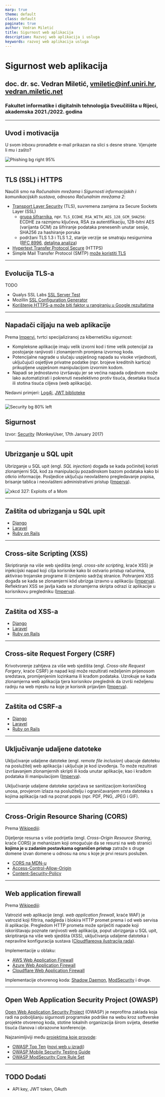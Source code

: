 ```yaml
---
marp: true
theme: default
class: default
paginate: true
author: Vedran Miletić
title: Sigurnost web aplikacija
description: Razvoj web aplikacija i usluga
keywords: razvoj web aplikacija usluga
---
```


# Sigurnost web aplikacija

## doc. dr. sc. Vedran Miletić, <vmiletic@inf.uniri.hr>, [vedran.miletic.net](https://vedran.miletic.net/)

### Fakultet informatike i digitalnih tehnologija Sveučilišta u Rijeci, akademska 2021./2022. godina

---

## Uvod i motivacija

U svom inboxu pronađete e-mail prikazan na slici s desne strane. Vjerujete li mu i zašto?

![Phishing bg right 95%](https://upload.wikimedia.org/wikipedia/commons/d/d0/PhishingTrustedBank.png)

---

## TLS (SSL) i HTTPS

Naučili smo na *Računalnim mrežama* i *Sigurnosti informacijskih i komunikacijskih sustava*, odnosno *Računalnim mrežama 2*:

- [Transport Layer Security](https://en.wikipedia.org/wiki/Transport_Layer_Security) (TLS), suvremena zamjena za Secure Sockets Layer (SSL)
    - [grupa šifrarnika](https://en.wikipedia.org/wiki/Cipher_suite), npr. `TLS_ECDHE_RSA_WITH_AES_128_GCM_SHA256`: ECDHE za razmjenu ključeva, RSA za autentifikaciju, 128-bitni AES (varijanta GCM) za šifriranje podataka prenesenih unutar sesije, SHA256 za hashiranje poruka
    - podržani TLS 1.3 i TLS 1.2, starije verzije se smatraju nesigurnima ([RFC 8996](https://datatracker.ietf.org/doc/html/rfc8996), [detaljna analiza](https://www.michalspacek.com/disable-tls-1.0-and-1.1-today))
- [Hypertext Transfer Protocol Secure](https://en.wikipedia.org/wiki/HTTPS) (HTTPS)
- Simple Mail Transfer Protocol (SMTP) [može koristiti TLS](https://en.wikipedia.org/wiki/Simple_Mail_Transfer_Protocol#Security_extensions)

---

## Evolucija TLS-a

TODO

- Qualys SSL Labs [SSL Server Test](https://www.ssllabs.com/ssltest/)
- Mozillin [SSL Configuration Generator](https://ssl-config.mozilla.org/)
- [Korištenje HTTPS-a može biti faktor u rangiranju u Google rezultatima](https://moz.com/blog/https-is-table-stakes-for-2020-seo)

---

## Napadači ciljaju na web aplikacije

Prema [Impervi](https://www.imperva.com/learn/application-security/application-security/), tvrtci specijaliziranoj za kibernetičku sigurnost:

- Kompleksne aplikacije imaju velik izvorni kod i time velik potencijal za postojanje ranjivosti i zlonamjernih promjena izvornog koda.
- Potencijalne nagrade u slučaju uspješnog napada su visoke vrijednosti, uključujući osjetljive privatne podatke (npr. brojeve kreditnih kartica) prikupljene uspješnom manipulacijom izvornim kodom.
- Napadi se jednostavno izvršavaju jer se većina napada odjednom može lako automatizirati i pokrenuti neselektivno protiv tisuća, desetaka tisuća ili stotina tisuća ciljeva (web aplikacija).

Nedavni primjeri: [Log4j](https://blog.cloudflare.com/inside-the-log4j2-vulnerability-cve-2021-44228/), [JWT biblioteke](https://auth0.com/blog/critical-vulnerabilities-in-json-web-token-libraries/)

---

![Security bg 80% left](https://www.monkeyuser.com/2017/security/24-security.png)

## Sigurnost

Izvor: [Security](https://www.monkeyuser.com/2017/security/) (MonkeyUser, 17th January 2017)

---

## Ubrizganje u SQL upit

Ubrizganje u SQL upit (engl. *SQL injection*) događa se kada počinitelj koristi zlonamjerni SQL kod za manipulaciju pozadinskom bazom podataka kako bi otkrio informacije. Posljedice uključuju neovlašteno pregledavanje popisa, brisanje tablica i neovlašteni administrativni pristup ([Imperva](https://www.imperva.com/learn/application-security/sql-injection-sqli/)).

![xkcd 327: Exploits of a Mom](https://imgs.xkcd.com/comics/exploits_of_a_mom.png)

---

## Zaštita od ubrizganja u SQL upit

- [Django](https://docs.djangoproject.com/en/3.2/topics/security/#sql-injection-protection)
- [Laravel](https://laravel.com/docs/8.x/queries)
- [Ruby on Rails](https://guides.rubyonrails.org/security.html#injection)

---

## Cross-site Scripting (XSS)

Skriptiranje na više web sjedišta (engl. *cross-site scripting*, kraće XSS) je injekcijski napad koji cilja korisnike kako bi ostvario pristup računima, aktivirao trojanske programe ili izmijenio sadržaj stranice. Pohranjeni XSS događa se kada se zlonamjerni kôd ubrizga izravno u aplikaciju ([Imperva](https://www.imperva.com/learn/application-security/cross-site-scripting-xss-attacks/)). Reflektirani XSS se javlja kada se zlonamjerna skripta odrazi iz aplikacije u korisnikovu pregledniku ([Imperva](https://www.imperva.com/learn/application-security/reflected-xss-attacks/)).

---

## Zaštita od XSS-a

- [Django](https://docs.djangoproject.com/en/3.2/topics/security/#cross-site-scripting-xss-protection)
- [Laravel](https://laravel.com/docs/8.x/blade)
- [Ruby on Rails](https://guides.rubyonrails.org/security.html#cross-site-scripting-xss)

---

## Cross-site Request Forgery (CSRF)

Krivotvorenje zahtjeva za više web sjedišta (engl. *Cross-site Request Forgery*, kraće CSRF) je napad koji može rezultirati neželjenim prijenosom sredstava, promijenjenim lozinkama ili krađom podataka. Uzrokuje se kada zlonamjerna web aplikacija tjera korisnikov preglednik da izvrši neželjenu radnju na web mjestu na koje je korisnik prijavljen ([Imperva](https://www.imperva.com/learn/application-security/csrf-cross-site-request-forgery/)).

---

## Zaštita od CSRF-a

- [Django](https://docs.djangoproject.com/en/3.2/topics/security/#cross-site-request-forgery-csrf-protection)
- [Laravel](https://laravel.com/docs/8.x/csrf)
- [Ruby on Rails](https://guides.rubyonrails.org/security.html#csrf-countermeasures)

---

## Uključivanje udaljene datoteke

Uključivanje udaljene datoteke (engl. *remote file inclusion*) ubacuje datoteku na poslužitelj web aplikacija i uključuje je kod izvođenja. To može rezultirati izvršavanjem zlonamjernih skripti ili koda unutar aplikacije, kao i krađom podataka ili manipulacijom ([Imperva](https://www.imperva.com/learn/application-security/rfi-remote-file-inclusion/)).

Uključivanje udaljene datoteke sprječava se sanitizacijom korisničkog unosa, provjerom izlaza na poslužitelju i ograničavanjem vrsta datoteka s kojima aplikacija radi na poznat popis (npr. PDF, PNG, JPEG i GIF).

---

## Cross-Origin Resource Sharing (CORS)

Prema [Wikipediji](https://en.wikipedia.org/wiki/Cross-origin_resource_sharing):

Dijeljenje resursa s više podrijetla (engl. *Cross-Origin Resource Sharing*, kraće CORS) je mehanizam koji omogućuje da se resursi na web stranici **kojima je u zadanim postavkama ograničen pristup** zatraže s druge domene izvan domene u odnosu na onu s koje je prvi resurs poslužen.

- [CORS na MDN-u](https://developer.mozilla.org/en-US/docs/Web/HTTP/CORS)
- [Access-Control-Allow-Origin](https://developer.mozilla.org/en-US/docs/Web/HTTP/Headers/Access-Control-Allow-Origin)
- [Content-Security-Policy](https://developer.mozilla.org/en-US/docs/Web/HTTP/Headers/Content-Security-Policy)

---

## Web application firewall

Prema [Wikipediji](https://en.wikipedia.org/wiki/Web_application_firewall):

Vatrozid web aplikacije (engl. *web application firewall*, kraće WAF) je vatrozid koji filtrira, nadgleda i blokira HTTP promet prema i od web servisa ili aplikacije. Pregledom HTTP prometa može spriječiti napade koji iskorištavaju poznate ranjivosti web aplikacija, poput ubrizganja u SQL upit, skriptiranja na više web sjedišta (XSS), uključivanja udaljene datoteka i nepravilne konfiguracija sustava ([Cloudflareova ilustracija rada](https://www.cloudflare.com/learning/ddos/glossary/web-application-firewall-waf/)).

Implementacije u oblaku:

- [AWS Web Application Firewall](https://aws.amazon.com/waf/)
- [Azure Web Application Firewall](https://azure.microsoft.com/en-us/services/web-application-firewall/)
- [Cloudflare Web Application Firewall](https://www.cloudflare.com/waf/)

Implementacije otvorenog koda: [Shadow Daemon](https://shadowd.zecure.org/), [ModSecurity](https://www.modsecurity.org/) i druge.

---

## Open Web Application Security Project (OWASP)

[Open Web Application Security Project](https://owasp.org/) (OWASP) je neprofitna zaklada koja radi na poboljšanju sigurnosti programske podrške na webu kroz softverske projekte otvorenog koda, stotine lokalnih organizacija širom svijeta, desetke tisuća članova i obrazovne konferencije.

Najzanimljiviji među [projektima koje provode](https://owasp.org/projects/):

- [OWASP Top Ten](https://owasp.org/www-project-top-ten/) ([novi web u izradi](https://www.owasptopten.org/))
- [OWASP Mobile Security Testing Guide](https://owasp.org/www-project-mobile-security-testing-guide/)
- [OWASP ModSecurity Core Rule Set](https://owasp.org/www-project-modsecurity-core-rule-set/)

---

## TODO Dodati

- API key, JWT token, OAuth
